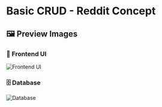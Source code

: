 # Basic CRUD - Reddit Concept

## 🖼️ Preview Images

### 🎨 Frontend UI
![Frontend UI](https://github.com/jebonne123/Basic-Crud-Reddit-concept/blob/main/PreviewImages/front.png)

### 🗄️ Database
![Database](https://github.com/jebonne123/Basic-Crud-Reddit-concept/blob/main/PreviewImages/db.png)



